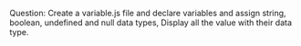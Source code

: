 Question: Create a variable.js file and declare variables and assign string, boolean, undefined and null data types, Display all the value with their data type.